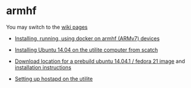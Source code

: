 # armhf
You may switch to the [wiki pages](https://github.com/umiddelb/armhf/wiki)

* [Installing, running, using docker on armhf (ARMv7) devices](https://github.com/umiddelb/armhf/wiki/Installing,-running,-using-docker-on-armhf-(ARMv7)-devices)

* [Installing Ubuntu 14.04 on the utilite computer from scatch](https://github.com/umiddelb/armhf/wiki/Installing-Ubuntu-14.04-on-the-utilite-computer-from-scatch)

* [Download location for a prebuild ubuntu 14.04.1 / fedora 21 image](http://utilite.middelberg.de) and [installation instructions](https://github.com/umiddelb/armhf/wiki/Installing-Ubuntu-14.04-on-the-utilite-computer-from-scatch#exhibit-download-a-prebuilt-archive-with-kernels-included)

* [Setting up hostapd on the utilite](https://github.com/umiddelb/armhf/wiki/Setting-up-hostapd-on-the-utilite)
